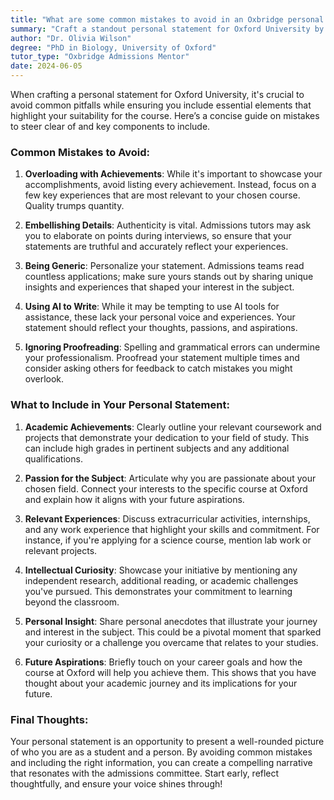 ```yaml
---
title: "What are some common mistakes to avoid in an Oxbridge personal statement?What should I include in my personal statement for Oxford University?"
summary: "Craft a standout personal statement for Oxford University by avoiding common mistakes and including key elements like achievements, passion, and future goals."
author: "Dr. Olivia Wilson"
degree: "PhD in Biology, University of Oxford"
tutor_type: "Oxbridge Admissions Mentor"
date: 2024-06-05
---
```


When crafting a personal statement for Oxford University, it's crucial to avoid common pitfalls while ensuring you include essential elements that highlight your suitability for the course. Here’s a concise guide on mistakes to steer clear of and key components to include.

### Common Mistakes to Avoid:

1. **Overloading with Achievements**: While it's important to showcase your accomplishments, avoid listing every achievement. Instead, focus on a few key experiences that are most relevant to your chosen course. Quality trumps quantity.

2. **Embellishing Details**: Authenticity is vital. Admissions tutors may ask you to elaborate on points during interviews, so ensure that your statements are truthful and accurately reflect your experiences.

3. **Being Generic**: Personalize your statement. Admissions teams read countless applications; make sure yours stands out by sharing unique insights and experiences that shaped your interest in the subject.

4. **Using AI to Write**: While it may be tempting to use AI tools for assistance, these lack your personal voice and experiences. Your statement should reflect your thoughts, passions, and aspirations.

5. **Ignoring Proofreading**: Spelling and grammatical errors can undermine your professionalism. Proofread your statement multiple times and consider asking others for feedback to catch mistakes you might overlook.

### What to Include in Your Personal Statement:

1. **Academic Achievements**: Clearly outline your relevant coursework and projects that demonstrate your dedication to your field of study. This can include high grades in pertinent subjects and any additional qualifications.

2. **Passion for the Subject**: Articulate why you are passionate about your chosen field. Connect your interests to the specific course at Oxford and explain how it aligns with your future aspirations.

3. **Relevant Experiences**: Discuss extracurricular activities, internships, and any work experience that highlight your skills and commitment. For instance, if you're applying for a science course, mention lab work or relevant projects.

4. **Intellectual Curiosity**: Showcase your initiative by mentioning any independent research, additional reading, or academic challenges you've pursued. This demonstrates your commitment to learning beyond the classroom.

5. **Personal Insight**: Share personal anecdotes that illustrate your journey and interest in the subject. This could be a pivotal moment that sparked your curiosity or a challenge you overcame that relates to your studies.

6. **Future Aspirations**: Briefly touch on your career goals and how the course at Oxford will help you achieve them. This shows that you have thought about your academic journey and its implications for your future.

### Final Thoughts:

Your personal statement is an opportunity to present a well-rounded picture of who you are as a student and a person. By avoiding common mistakes and including the right information, you can create a compelling narrative that resonates with the admissions committee. Start early, reflect thoughtfully, and ensure your voice shines through!
    
